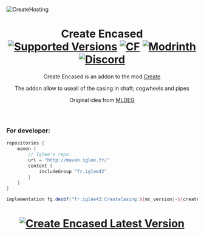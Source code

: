 

![CreateHosting](https://cdn.discordapp.com/attachments/785493649969381396/1151964355534016602/CREATE_ENCASED.png)
<h1 align="center"> Create Encased <br>
<a  href="https://www.curseforge.com/minecraft/mc-mods/create-encased/files"><img src="https://cf.way2muchnoise.eu/versions/829380.svg" alt="Supported Versions"></a>
<a  href="https://www.curseforge.com/minecraft/mc-mods/create-encased"><img src="http://cf.way2muchnoise.eu/829380.svg" alt="CF"></a>
<a  href="https://modrinth.com/mod/create-encased"><img src="https://img.shields.io/modrinth/dt/create-encased?logo=modrinth&label=&suffix=%20&style=flat&color=242629&labelColor=5ca424&logoColor=1c1c1c" alt="Modrinth"></a> 
<a  href="https://discord.gg/nFBAXfb"><img src="https://img.shields.io/discord/475580779565416451?color=5865f2&label=Discord&style=flat" alt="Discord"></a>
</h1>

<p align="center">Create Encased is an addon to the mod <a href="https://github.com/Creators-of-Create/Create/">Create</a></p>
<p align="center">The addon allow to useall of the casing in shaft; cogwheels and pipes</p>
<p align="center">Original idea from <a href="https://www.youtube.com/MrMLDEG">MLDEG</a></p>

<h1 align="center">
<a href="https://bisecthosting.com/iglee"><img src="https://www.bisecthosting.com/partners/custom-banners/04b018a6-2b05-42f7-bc73-448bb3ee940c.webp" alt=""></a>
</h1>

<h3>For developer:</h3>

```groovy
repositories {
    maven {
        // Iglee's repo
        url = "http://maven.iglee.fr/"
        content {
            includeGroup "fr.iglee42"
        }
    }
}
```

```groovy
implementation fg.deobf("fr.iglee42:CreateCasing:${mc_version}-${create_encased_version}
```
<h1 align="center">
<a href="http://maven.iglee.fr/#/releases/fr/iglee42/CreateCasing">
        <img src="https://flat.badgen.net/maven/v/metadata-url/http/50.20.249.21:8080/releases/fr/iglee42/CreateCasing/maven-metadata.xml?color=cf9555&label=CreateEncased" alt="Create Encased Latest Version">
    </a>
</h1>

